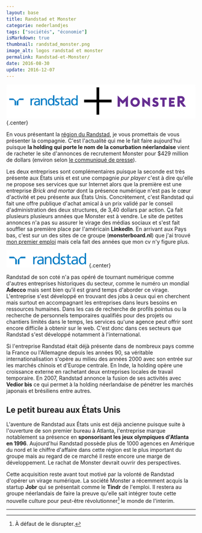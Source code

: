```yaml
---
layout: base
title: Randstad et Monster
categorie: nederlandjes
tags: ["sociétés", "économie"]
isMarkdown: true
thumbnail: randstad_monster.png
image_alt: logos randstad et monster
permalink: Randstad-et-Monster/
date: 2016-08-30
update: 2016-12-07
---
```


![randstad_monster.png](randstad_monster.png){.center}

En vous présentant la [région du Randstad](/le-randstad), je vous promettais de vous présenter la compagnie. C'est l'actualité qui me le fait faire aujourd'hui puisque **la holding qui porte le nom de la conurbation néerlandaise** vient de racheter le site d'annonces de recrutement Monster pour $429 million de dollars (environ selon [le communiqué de presse](https://www.ir.randstad.com/news-and-events/press-releases/pr-2016/2016-08-09.aspx)).

Les deux entreprises sont complémentaires puisque la seconde est très présente aux États unis et est une compagnie *pur player* c'est à dire qu'elle ne propose ses services que sur Internet alors que la première est une entreprise *Brick and mortar* dont la présence numérique n'est pas le cœur d'activité et peu présente aux États Unis. Concrètement, c'est Randstad qui fait une offre publique d'achat amical à un prix validé par le conseil d'administration des deux structures, de 3,40 dollars par action. Ça fait plusieurs plusieurs années que Monster est à vendre. Le site de petites annonces n'a pas su assurer le virage des médias sociaux et s'est fait souffler sa première place par l'américain **LinkedIn**. En arrivant aux Pays bas, c'est sur un des sites de ce groupe (**monsterboard.nl**) que j'ai trouvé [mon premier emploi](/de-mon-boulot) mais cela fait des années que mon cv n'y figure plus.

<!--excerpt-->
![Randstad](Randstad.png){.center}

Randstad de son coté n'a pas opéré de tournant numérique comme d'autres entreprises historiques du secteur, comme le numéro un mondial **Adecco** mais sent bien qu'il est grand temps d'aborder ce virage. L'entreprise s'est développé en trouvant des jobs à ceux qui en cherchent mais surtout en accompagnant les entreprises dans leurs besoins en ressources humaines. Dans les cas de recherche de profils pointus ou la recherche de personnels temporaires qualifiés pour des projets ou chantiers limités dans le temps, les services qu'une agence peut offrir sont encore difficile à obtenir sur le web. C'est donc dans ces secteurs que Randstad s'est développé notamment à l'international.

Si l'entreprise Randstad était déjà présente dans de nombreux pays comme la France ou l'Allemagne depuis les années 90, sa véritable internationalisation s'opère au milieu des années 2000 avec son entrée sur les marchés chinois et d'Europe centrale. En Inde, la holding opère une croissance externe en rachetant deux entreprises locales de travail temporaire. En 2007, Randstad annonce la fusion de ses activités avec **Vedior bis** ce qui permet à la holding néerlandaise de pénétrer les marchés japonais et brésiliens entre autres.

## Le petit bureau aux États Unis
L'aventure de Randstad aux États unis est déjà ancienne puisque suite à l'ouverture de son premier bureau à Atlanta, l'entreprise marque notablement sa présence en **sponsorisant les jeux olympiques d'Atlanta en 1996**. Aujourd'hui Randstad possède plus de 1000 agences en Amérique du nord et le chiffre d'affaire dans cette région est le plus important du groupe mais au regard de ce marché il reste encore une marge de développement. Le rachat de Monster devrait ouvrir des perspectives.

Cette acquisition reste avant tout motivé par la volonté de Randstad d'opérer un virage numérique. La société Monster a récemment acquis la startup **Jobr** qui se présentait comme le **Tindr** de l'emploi. Il restera au groupe néerlandais de faire la preuve qu'elle sait intégrer toute cette nouvelle culture pour peut-être révolutionner[^1] le monde de l'interim.

---
[^1]: À défaut de le disrupter.
<!-- post notes:
http://www.frenchweb.fr/randstad-uber-salesforce-les-principales-acquisitions-de-lete-2016/252399?utm_source=FRENCHWEB+COMPLETE&utm_campaign=7dcd043ed5-FrenchWeb_AM_14_11_2016&utm_medium=email&utm_term=0_4eb3a644bc-7dcd043ed5-106754197 
https://techcrunch.com/2016/08/08/randstad-buys-monster-for-429m-as-recruitment-consolidation-continues/
--->

